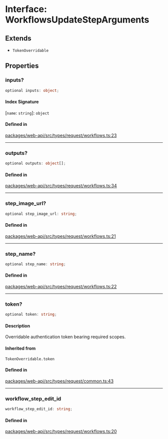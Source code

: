# Interface: WorkflowsUpdateStepArguments

## Extends

- `TokenOverridable`

## Properties

### inputs?

```ts
optional inputs: object;
```

#### Index Signature

 \[`name`: `string`\]: `object`

#### Defined in

[packages/web-api/src/types/request/workflows.ts:23](https://github.com/slackapi/node-slack-sdk/blob/c15385ef93ccdde9702f52f7d1f445999203d794/packages/web-api/src/types/request/workflows.ts#L23)

***

### outputs?

```ts
optional outputs: object[];
```

#### Defined in

[packages/web-api/src/types/request/workflows.ts:34](https://github.com/slackapi/node-slack-sdk/blob/c15385ef93ccdde9702f52f7d1f445999203d794/packages/web-api/src/types/request/workflows.ts#L34)

***

### step\_image\_url?

```ts
optional step_image_url: string;
```

#### Defined in

[packages/web-api/src/types/request/workflows.ts:21](https://github.com/slackapi/node-slack-sdk/blob/c15385ef93ccdde9702f52f7d1f445999203d794/packages/web-api/src/types/request/workflows.ts#L21)

***

### step\_name?

```ts
optional step_name: string;
```

#### Defined in

[packages/web-api/src/types/request/workflows.ts:22](https://github.com/slackapi/node-slack-sdk/blob/c15385ef93ccdde9702f52f7d1f445999203d794/packages/web-api/src/types/request/workflows.ts#L22)

***

### token?

```ts
optional token: string;
```

#### Description

Overridable authentication token bearing required scopes.

#### Inherited from

`TokenOverridable.token`

#### Defined in

[packages/web-api/src/types/request/common.ts:43](https://github.com/slackapi/node-slack-sdk/blob/c15385ef93ccdde9702f52f7d1f445999203d794/packages/web-api/src/types/request/common.ts#L43)

***

### workflow\_step\_edit\_id

```ts
workflow_step_edit_id: string;
```

#### Defined in

[packages/web-api/src/types/request/workflows.ts:20](https://github.com/slackapi/node-slack-sdk/blob/c15385ef93ccdde9702f52f7d1f445999203d794/packages/web-api/src/types/request/workflows.ts#L20)
